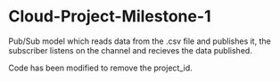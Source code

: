# Cloud-Project-Milestone-1
Pub/Sub model which reads data from the .csv file and publishes it, the subscriber listens on the channel and recieves the data published.

Code has been modified to remove the project_id.
